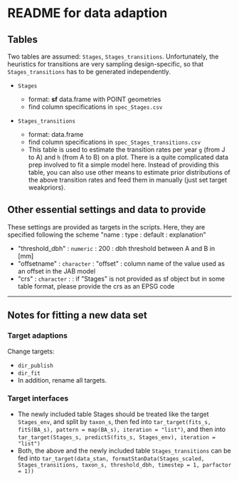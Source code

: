 # README for data adaption

## Tables
Two tables are assumed: ``Stages``, ``Stages_transitions``. Unfortunately, the heuristics for transitions are very sampling design-specific, so that ``Stages_transitions`` has to be generated independently.

- ``Stages``
	- format: **sf** data.frame with POINT geometries
	- find column specifications in ``spec_Stages.csv``

- ``Stages_transitions``
	- format: data.frame
	- find column specifications in ``spec_Stages_transitions.csv``
	- This table is used to estimate the transition rates per year ``g`` (from J to A) and ``h`` (from A to B) on a plot. There is a quite complicated data prep involved to fit a simple model here. Instead of providing this table, you can also use other means to estimate prior distributions of the above transition rates and feed them in manually (just set target weakpriors).

## Other essential settings and data to provide
These settings are provided as targets in the scripts. Here, they are specified following the scheme "name : type : default : explanation"
- "threshold_dbh"	:	``numeric``		:	200			:	dbh threshold between A and B in [mm]
- "offsetname"		:	``character``	:	"offset"	:	column name of the value used as an offset in the JAB model
- "crs"				:	``character``	: 				: 	if "Stages" is not provided as sf object but in some table format, please provide the crs as an EPSG code


---------------


## Notes for fitting a new data set

### Target adaptions
Change targets:
- ``dir_publish``
- ``dir_fit``
- In addition, rename all targets.

### Target interfaces
- The newly included table Stages should be treated like the target ``Stages_env``, and split by ``taxon_s``, then fed into  ``tar_target(fits_s, fitS(BA_s), pattern = map(BA_s), iteration = "list")``, and then into ``tar_target(Stages_s, predictS(fits_s, Stages_env), iteration = "list")``
- Both, the above and the newly included table ``Stages_transitions`` can be fed into ``tar_target(data_stan, formatStanData(Stages_scaled, Stages_transitions, taxon_s, threshold_dbh, timestep = 1, parfactor = 1))``
